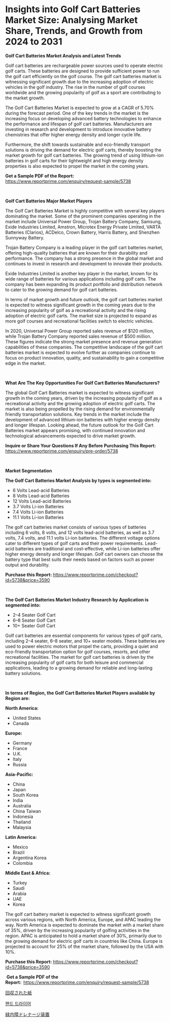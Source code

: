 <p><h1>Insights into Golf Cart Batteries Market Size: Analysing Market Share, Trends, and Growth from 2024 to 2031</h1></p><p><strong>Golf Cart Batteries Market Analysis and Latest Trends</strong></p>
<p><p>Golf cart batteries are rechargeable power sources used to operate electric golf carts. These batteries are designed to provide sufficient power to run the golf cart efficiently on the golf course. The golf cart batteries market is witnessing significant growth due to the increasing adoption of electric vehicles in the golf industry. The rise in the number of golf courses worldwide and the growing popularity of golf as a sport are contributing to the market growth.</p><p>The Golf Cart Batteries Market is expected to grow at a CAGR of 5.70% during the forecast period. One of the key trends in the market is the increasing focus on developing advanced battery technologies to enhance the performance and lifespan of golf cart batteries. Manufacturers are investing in research and development to introduce innovative battery chemistries that offer higher energy density and longer cycle life.</p><p>Furthermore, the shift towards sustainable and eco-friendly transport solutions is driving the demand for electric golf carts, thereby boosting the market growth for golf cart batteries. The growing trend of using lithium-ion batteries in golf carts for their lightweight and high energy density properties is also expected to propel the market in the coming years.</p></p>
<p><strong>Get a Sample PDF of the Report:&nbsp;</strong> <a href="https://www.reportprime.com/enquiry/request-sample/5738">https://www.reportprime.com/enquiry/request-sample/5738</a></p>
<p>&nbsp;</p>
<p><strong>Golf Cart Batteries Major Market Players</strong></p>
<p><p>The Golf Cart Batteries Market is highly competitive with several key players dominating the market. Some of the prominent companies operating in the market include Universal Power Group, Trojan Battery Company, Samsung, Exide Industries Limited, Amstron, Microtex Energy Private Limited, VARTA Batteries (Clarios), ACDelco, Crown Battery, Harris Battery, and Shenzhen Sunnyway Battery.</p><p>Trojan Battery Company is a leading player in the golf cart batteries market, offering high-quality batteries that are known for their durability and performance. The company has a strong presence in the global market and continues to invest in research and development to innovate their products.</p><p>Exide Industries Limited is another key player in the market, known for its wide range of batteries for various applications including golf carts. The company has been expanding its product portfolio and distribution network to cater to the growing demand for golf cart batteries.</p><p>In terms of market growth and future outlook, the golf cart batteries market is expected to witness significant growth in the coming years due to the increasing popularity of golf as a recreational activity and the rising adoption of electric golf carts. The market size is projected to expand as more golf courses and recreational facilities switch to electric vehicles.</p><p>In 2020, Universal Power Group reported sales revenue of $120 million, while Trojan Battery Company reported sales revenue of $500 million. These figures indicate the strong market presence and revenue generation capabilities of these companies. The competitive landscape of the golf cart batteries market is expected to evolve further as companies continue to focus on product innovation, quality, and sustainability to gain a competitive edge in the market.</p></p>
<p>&nbsp;</p>
<p><strong>What Are The Key Opportunities For Golf Cart Batteries Manufacturers?</strong></p>
<p><p>The global Golf Cart Batteries market is expected to witness significant growth in the coming years, driven by the increasing popularity of golf as a recreational activity and the growing adoption of electric golf carts. The market is also being propelled by the rising demand for environmentally friendly transportation solutions. Key trends in the market include the development of advanced lithium-ion batteries with higher energy density and longer lifespan. Looking ahead, the future outlook for the Golf Cart Batteries market appears promising, with continued innovation and technological advancements expected to drive market growth.</p></p>
<p><strong>Inquire or Share Your Questions If Any Before Purchasing This Report:</strong> <a href="https://www.reportprime.com/enquiry/pre-order/5738">https://www.reportprime.com/enquiry/pre-order/5738</a></p>
<p>&nbsp;</p>
<p><strong>Market Segmentation</strong></p>
<p><strong>The Golf Cart Batteries Market Analysis by types is segmented into:</strong></p>
<p><ul><li>6 Volts Lead-acid Batteries</li><li>8 Volts Lead-acid Batteries</li><li>12 Volts Lead-acid Batteries</li><li>3.7 Volts Li-ion Batteries</li><li>7.4 Volts Li-ion Batteries</li><li>11.1 Volts Li-ion Batteries</li></ul></p>
<p><p>The golf cart batteries market consists of various types of batteries including 6 volts, 8 volts, and 12 volts lead-acid batteries, as well as 3.7 volts, 7.4 volts, and 11.1 volts Li-ion batteries. The different voltage options cater to different types of golf carts and their power requirements. Lead-acid batteries are traditional and cost-effective, while Li-ion batteries offer higher energy density and longer lifespan. Golf cart owners can choose the battery type that best suits their needs based on factors such as power output and durability.</p></p>
<p><strong>Purchase this Report:&nbsp;</strong><a href="https://www.reportprime.com/checkout?id=5738&price=3590">https://www.reportprime.com/checkout?id=5738&price=3590</a></p>
<p>&nbsp;</p>
<p><strong>The Golf Cart Batteries Market Industry Research by Application is segmented into:</strong></p>
<p><ul><li>2–4 Seater Golf Cart</li><li>6–8 Seater Golf Cart</li><li>10+ Seater Golf Cart</li></ul></p>
<p><p>Golf cart batteries are essential components for various types of golf carts, including 2–4 seater, 6–8 seater, and 10+ seater models. These batteries are used to power electric motors that propel the carts, providing a quiet and eco-friendly transportation option for golf courses, resorts, and other recreational facilities. The market for golf cart batteries is driven by the increasing popularity of golf carts for both leisure and commercial applications, leading to a growing demand for reliable and long-lasting battery solutions.</p></p>
<p>&nbsp;</p>
<p><strong>In terms of Region, the Golf Cart Batteries Market Players available by Region are:</strong></p>
<p>
    <p> <strong> North America: </strong>
        <ul>
            <li>United States</li>
            <li>Canada</li>
        </ul>
        </p> 
    <p> <strong> Europe: </strong>
        <ul>
            <li>Germany</li>
            <li>France</li>
            <li>U.K.</li>
            <li>Italy</li>
            <li>Russia</li>
        </ul>
        </p> 
    <p> <strong> Asia-Pacific: </strong>
        <ul>
            <li>China</li>
            <li>Japan</li>
            <li>South Korea</li>
            <li>India</li>
            <li>Australia</li>
            <li>China Taiwan</li>
            <li>Indonesia</li>
            <li>Thailand</li>
            <li>Malaysia</li>
        </ul>
        </p> 
    <p> <strong> Latin America: </strong>
        <ul>
            <li>Mexico</li>
            <li>Brazil</li>
            <li>Argentina Korea</li>
            <li>Colombia</li>
        </ul>
        </p> 
    <p> <strong> Middle East & Africa: </strong>
        <ul>
            <li>Turkey</li>
            <li>Saudi</li>
            <li>Arabia</li>
            <li>UAE</li>
            <li>Korea</li>
        </ul>
    </p>
    </p>
<p><p>The golf cart battery market is expected to witness significant growth across various regions, with North America, Europe, and APAC leading the way. North America is expected to dominate the market with a market share of 35%, driven by the increasing popularity of golfing activities in the region. APAC is anticipated to hold a market share of 30%, primarily due to the growing demand for electric golf carts in countries like China. Europe is projected to account for 25% of the market share, followed by the USA with 10%.</p></p>
<p><strong>Purchase this Report: </strong><a href="https://www.reportprime.com/checkout?id=5738&price=3590">https://www.reportprime.com/checkout?id=5738&price=3590</a></p>
<p>&nbsp;<strong>Get a Sample PDF of the Report:&nbsp;&nbsp;</strong><a href="https://www.reportprime.com/enquiry/request-sample/5738">https://www.reportprime.com/enquiry/request-sample/5738</a></p>
<p><strong></strong></p>
<p><p><a href="https://medium.com/@krishnajlhre/2024%E5%B9%B4%E3%81%8B%E3%82%892031%E5%B9%B4%E3%81%AE%E4%BA%88%E6%B8%AC%E3%81%95%E3%82%8C%E3%82%8B%E3%83%AA%E3%82%B5%E3%82%A4%E3%82%AF%E3%83%AB%E3%83%9A%E3%83%BC%E3%83%91%E3%83%BC%E5%B8%82%E5%A0%B4%E3%81%AE%E3%83%88%E3%83%AC%E3%83%B3%E3%83%89%E3%81%A8%E5%B8%82%E5%A0%B4%E5%88%86%E6%9E%90-4f5a7edec255">回収された紙</a></p><p><a href="https://medium.com/@londonacobson5656/%ED%95%B8%EB%93%9C-%EB%93%9C%EB%9D%BC%EC%9D%B4%EC%96%B4-%EC%8B%9C%EC%9E%A5-%EA%B7%9C%EB%AA%A8%EB%8A%94-%EA%B8%80%EB%A1%9C%EB%B2%8C-%EC%82%B0%EC%97%85%EC%97%90%EC%84%9C-%EC%B5%9C%EC%A0%81%EC%9D%98-%EB%A7%88%EC%BC%80%ED%8C%85-%EC%B1%84%EB%84%90%EC%9D%84-%EB%B3%B4%EC%97%AC%EC%A4%8D%EB%8B%88%EB%8B%A4-e40c35e9cddf">핸드 드라이어</a></p><p><a href="https://medium.com/@drewosciski565654/%E7%B7%91%E5%86%85%E9%9A%9C%E6%8E%92%E6%B6%B2%E8%A3%85%E7%BD%AE%E3%81%AE%E5%B8%82%E5%A0%B4%E3%83%A1%E3%83%88%E3%83%AA%E3%82%AF%E3%82%B9%E3%81%AE%E8%A7%A3%E8%AA%AD-%E5%B8%82%E5%A0%B4%E3%82%B7%E3%82%A7%E3%82%A2-%E3%83%88%E3%83%AC%E3%83%B3%E3%83%89-%E6%88%90%E9%95%B7%E3%83%91%E3%82%BF%E3%83%BC%E3%83%B3-97d956378c90">緑内障ドレナージ装置</a></p></p>